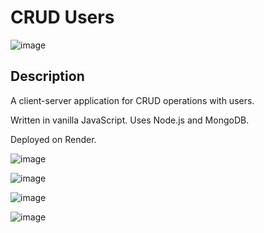 # CRUD Users

![image](https://github.com/UniBreakfast/crud-users/assets/19654456/c45efec5-375b-4d8f-a9a4-e52038b0bdc8)

## Description

A client-server application for CRUD operations with users. 

Written in vanilla JavaScript. Uses Node.js and MongoDB. 

Deployed on Render.

![image](https://github.com/UniBreakfast/crud-users/assets/19654456/7ecb73f6-5ec7-4bc6-822f-f8b26fa55712)

![image](https://github.com/UniBreakfast/crud-users/assets/19654456/891f7dbf-fd3e-4994-9565-5cba9dc90485)

![image](https://github.com/UniBreakfast/crud-users/assets/19654456/25d793d1-bcd7-4aa4-9ee1-dd0dfab8a5c9)

![image](https://github.com/UniBreakfast/crud-users/assets/19654456/41e10de1-e717-42be-87ad-99ef57f5ae3e)

